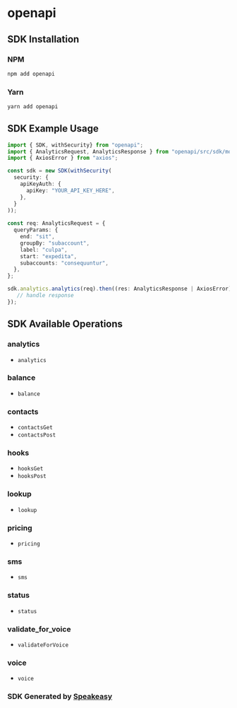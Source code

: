 # openapi

<!-- Start SDK Installation -->
## SDK Installation

### NPM

```bash
npm add openapi
```

### Yarn

```bash
yarn add openapi
```
<!-- End SDK Installation -->

## SDK Example Usage
<!-- Start SDK Example Usage -->
```typescript
import { SDK, withSecurity} from "openapi";
import { AnalyticsRequest, AnalyticsResponse } from "openapi/src/sdk/models/operations";
import { AxiosError } from "axios";

const sdk = new SDK(withSecurity(
  security: {
    apiKeyAuth: {
      apiKey: "YOUR_API_KEY_HERE",
    },
  }
));
    
const req: AnalyticsRequest = {
  queryParams: {
    end: "sit",
    groupBy: "subaccount",
    label: "culpa",
    start: "expedita",
    subaccounts: "consequuntur",
  },
};

sdk.analytics.analytics(req).then((res: AnalyticsResponse | AxiosError) => {
   // handle response
});
```
<!-- End SDK Example Usage -->

<!-- Start SDK Available Operations -->
## SDK Available Operations

### analytics

* `analytics`

### balance

* `balance`

### contacts

* `contactsGet`
* `contactsPost`

### hooks

* `hooksGet`
* `hooksPost`

### lookup

* `lookup`

### pricing

* `pricing`

### sms

* `sms`

### status

* `status`

### validate_for_voice

* `validateForVoice`

### voice

* `voice`

<!-- End SDK Available Operations -->

### SDK Generated by [Speakeasy](https://docs.speakeasyapi.dev/docs/using-speakeasy/client-sdks)
